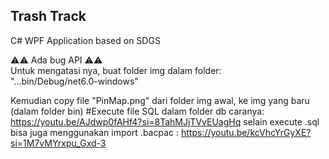 ## Trash Track
C# WPF Application based on SDGS

⚠️⚠️ Ada bug API ⚠️⚠️  
Untuk mengatasi nya, buat folder img dalam folder:  
"...bin/Debug/net6.0-windows"

Kemudian copy file "PinMap.png" dari folder img awal, ke img yang baru (dalam folder bin)
#Execute file SQL dalam folder db
caranya: https://youtu.be/AJdwp0fAHf4?si=8TahMJjTVvEUagHq
selain execute .sql bisa juga menggunakan import .bacpac : https://youtu.be/kcVhcYrGyXE?si=1M7vMYrxpu_Gxd-3


